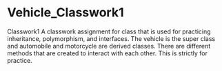 # Vehicle_Classwork1
Classwork1
A classwork assignment for class that is used for practicing inheritance, polymorphism, and interfaces. The vehicle is the super class 
and automobile and motorcycle are derived classes. There are different methods that are created to interact with each other.
This is strictly for practice.
